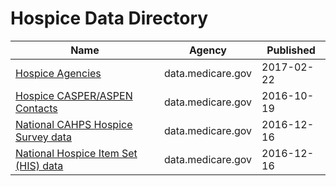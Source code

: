 # Hospice Data Directory

Name | Agency | Published
---- | ---- | ---------
[Hospice Agencies](../socrata/s8t3-rfbq.md) | data.medicare.gov | 2017-02-22
[Hospice CASPER/ASPEN Contacts](../socrata/qx7x-wipa.md) | data.medicare.gov | 2016-10-19
[National CAHPS Hospice Survey data](../socrata/sj42-4yv4.md) | data.medicare.gov | 2016-12-16
[National Hospice Item Set (HIS) data](../socrata/xtkc-juf3.md) | data.medicare.gov | 2016-12-16


